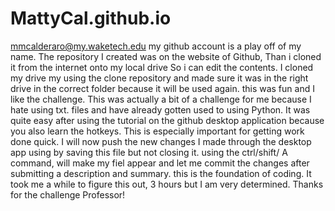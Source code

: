 # MattyCal.github.io
mmcalderaro@my.waketech.edu
my github account is a play off of my name.
The repository I created was on the website of Github, Than i cloned it from the internet onto my local drive So i can edit the contents. 
I cloned my drive my using the clone repository and made sure it was in the right drive in the correct folder because it will be used again. this was fun and I like the challenge.
This was actually a bit of a challenge for me because I hate using txt. files and have already gotten used to using Python. It was quite easy after using the tutorial on the github desktop application because you also learn the hotkeys. This is especially important for getting work done quick.
I will now push the new changes I made through the desktop app using by saving this file but not closing it. using the ctrl/shift/ A command, will make my fiel appear and let me commit the changes after submitting a description and summary. this is the foundation of coding. It took me a while to figure this out, 3 hours but I am very determined. Thanks for the challenge Professor!